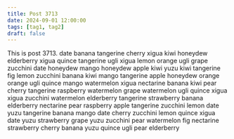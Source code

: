 ```yaml
---
title: Post 3713
date: 2024-09-01 12:00:00
tags: [tag1, tag2]
draft: false
---
```

This is post 3713.
date
banana
tangerine
cherry
xigua
kiwi
honeydew
elderberry
xigua
quince
tangerine
ugli
xigua
lemon
orange
ugli
grape
zucchini
date
honeydew
mango
honeydew
apple
kiwi
yuzu
kiwi
tangerine
fig
lemon
zucchini
banana
kiwi
mango
tangerine
apple
honeydew
orange
orange
ugli
quince
mango
watermelon
xigua
nectarine
banana
kiwi
pear
cherry
tangerine
raspberry
watermelon
grape
watermelon
ugli
quince
xigua
xigua
zucchini
watermelon
elderberry
tangerine
strawberry
banana
elderberry
nectarine
pear
raspberry
apple
tangerine
zucchini
lemon
date
yuzu
tangerine
banana
mango
date
cherry
zucchini
lemon
quince
xigua
date
yuzu
strawberry
grape
yuzu
zucchini
pear
watermelon
fig
nectarine
strawberry
cherry
banana
yuzu
quince
ugli
pear
elderberry
